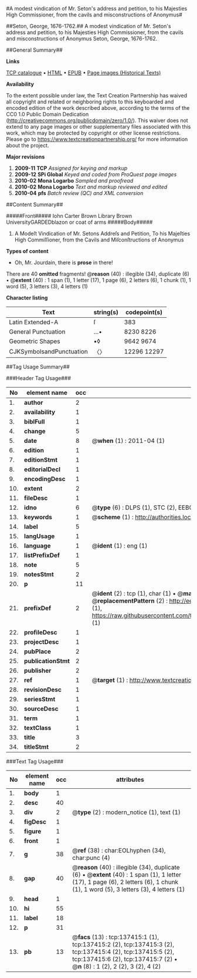 #A modest vindication of Mr. Seton's address and petition, to his Majesties High Commissioner, from the cavils and misconstructions of Anonymus#

##Seton, George, 1676-1762.##
A modest vindication of Mr. Seton's address and petition, to his Majesties High Commissioner, from the cavils and misconstructions of Anonymus
Seton, George, 1676-1762.

##General Summary##

**Links**

[TCP catalogue](http://www.ota.ox.ac.uk/tcp/)  • 
[HTML](http://tei.it.ox.ac.uk/tcp/Texts-HTML/free/A92/A92948.html)  • 
[EPUB](http://tei.it.ox.ac.uk/tcp/Texts-EPUB/free/A92/A92948.epub) • 
[Page images (Historical Texts)](https://historicaltexts.jisc.ac.uk/eebo-99897680e)

**Availability**

To the extent possible under law, the Text Creation Partnership has waived all copyright and related or neighboring rights to this keyboarded and encoded edition of the work described above, according to the terms of the CC0 1.0 Public Domain Dedication (http://creativecommons.org/publicdomain/zero/1.0/). This waiver does not extend to any page images or other supplementary files associated with this work, which may be protected by copyright or other license restrictions. Please go to https://www.textcreationpartnership.org/ for more information about the project.

**Major revisions**

1. __2009-11__ __TCP__ *Assigned for keying and markup*
1. __2009-12__ __SPi Global__ *Keyed and coded from ProQuest page images*
1. __2010-02__ __Mona Logarbo__ *Sampled and proofread*
1. __2010-02__ __Mona Logarbo__ *Text and markup reviewed and edited*
1. __2010-04__ __pfs__ *Batch review (QC) and XML conversion*

##Content Summary##

#####Front#####
Iohn Carter Brown Library Brown UniversityGARDEDblazon or coat of arms
#####Body#####

1. A Modeſt Vindication of Mr. Setons Addreſs and Petition, To his Majeſties High Commiſſioner, from the Cavils and Miſconſtructions of Anonymus

**Types of content**

  * Oh, Mr. Jourdain, there is **prose** in there!

There are 40 **omitted** fragments! 
 @__reason__ (40) : illegible (34), duplicate (6)  •  @__extent__ (40) : 1 span (1), 1 letter (17), 1 page (6), 2 letters (6), 1 chunk (1), 1 word (5), 3 letters (3), 4 letters (1)

**Character listing**


|Text|string(s)|codepoint(s)|
|---|---|---|
|Latin Extended-A|ſ|383|
|General Punctuation|…•|8230 8226|
|Geometric Shapes|▪◊|9642 9674|
|CJKSymbolsandPunctuation|〈〉|12296 12297|

##Tag Usage Summary##

###Header Tag Usage###

|No|element name|occ|attributes|
|---|---|---|---|
|1.|__author__|2||
|2.|__availability__|1||
|3.|__biblFull__|1||
|4.|__change__|5||
|5.|__date__|8| @__when__ (1) : 2011-04 (1)|
|6.|__edition__|1||
|7.|__editionStmt__|1||
|8.|__editorialDecl__|1||
|9.|__encodingDesc__|1||
|10.|__extent__|2||
|11.|__fileDesc__|1||
|12.|__idno__|6| @__type__ (6) : DLPS (1), STC (2), EEBO-CITATION (1), PROQUEST (1), VID (1)|
|13.|__keywords__|1| @__scheme__ (1) : http://authorities.loc.gov/ (1)|
|14.|__label__|5||
|15.|__langUsage__|1||
|16.|__language__|1| @__ident__ (1) : eng (1)|
|17.|__listPrefixDef__|1||
|18.|__note__|5||
|19.|__notesStmt__|2||
|20.|__p__|11||
|21.|__prefixDef__|2| @__ident__ (2) : tcp (1), char (1)  •  @__matchPattern__ (2) : ([0-9\-]+):([0-9IVX]+) (1), (.+) (1)  •  @__replacementPattern__ (2) : http://eebo.chadwyck.com/downloadtiff?vid=$1&page=$2 (1), https://raw.githubusercontent.com/textcreationpartnership/Texts/master/tcpchars.xml#$1 (1)|
|22.|__profileDesc__|1||
|23.|__projectDesc__|1||
|24.|__pubPlace__|2||
|25.|__publicationStmt__|2||
|26.|__publisher__|2||
|27.|__ref__|1| @__target__ (1) : http://www.textcreationpartnership.org/docs/. (1)|
|28.|__revisionDesc__|1||
|29.|__seriesStmt__|1||
|30.|__sourceDesc__|1||
|31.|__term__|1||
|32.|__textClass__|1||
|33.|__title__|3||
|34.|__titleStmt__|2||


###Text Tag Usage###

|No|element name|occ|attributes|
|---|---|---|---|
|1.|__body__|1||
|2.|__desc__|40||
|3.|__div__|2| @__type__ (2) : modern_notice (1), text (1)|
|4.|__figDesc__|1||
|5.|__figure__|1||
|6.|__front__|1||
|7.|__g__|38| @__ref__ (38) : char:EOLhyphen (34), char:punc (4)|
|8.|__gap__|40| @__reason__ (40) : illegible (34), duplicate (6)  •  @__extent__ (40) : 1 span (1), 1 letter (17), 1 page (6), 2 letters (6), 1 chunk (1), 1 word (5), 3 letters (3), 4 letters (1)|
|9.|__head__|1||
|10.|__hi__|55||
|11.|__label__|18||
|12.|__p__|31||
|13.|__pb__|13| @__facs__ (13) : tcp:137415:1 (1), tcp:137415:2 (2), tcp:137415:3 (2), tcp:137415:4 (2), tcp:137415:5 (2), tcp:137415:6 (2), tcp:137415:7 (2)  •  @__n__ (8) : 1 (2), 2 (2), 3 (2), 4 (2)|
